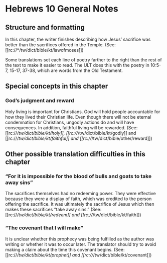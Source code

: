 # Hebrews 10 General Notes
## Structure and formatting

In this chapter, the writer finishes describing how Jesus’ sacrifice was better than the sacrifices offered in the Temple. (See: [[rc://*/tw/dict/bible/kt/lawofmoses]])

Some translations set each line of poetry farther to the right than the rest of the text to make it easier to read. The ULT does this with the poetry in 10:5-7, 15-17, 37-38, which are words from the Old Testament.

## Special concepts in this chapter

### God’s judgment and reward

Holy living is important for Christians. God will hold people accountable for how they lived their Christian life. Even though there will not be eternal condemnation for Christians, ungodly actions do and will have consequences. In addition, faithful living will be rewarded. (See: [[rc://*/tw/dict/bible/kt/holy]], [[rc://*/tw/dict/bible/kt/godly]] and [[rc://*/tw/dict/bible/kt/faithful]] and [[rc://*/tw/dict/bible/other/reward]])

## Other possible translation difficulties in this chapter

### “For it is impossible for the blood of bulls and goats to take away sins”
The sacrifices themselves had no redeeming power. They were effective because they were a display of faith, which was credited to the person offering the sacrifice. It was ultimately the sacrifice of Jesus which then makes these sacrifices “take away sins.” (See: [[rc://*/tw/dict/bible/kt/redeem]] and [[rc://*/tw/dict/bible/kt/faith]])

### “The covenant that I will make”
It is unclear whether this prophecy was being fulfilled as the author was writing or whether it was to occur later. The translator should try to avoid making a claim about the time this covenant begins. (See: [[rc://*/tw/dict/bible/kt/prophet]] and [[rc://*/tw/dict/bible/kt/covenant]])